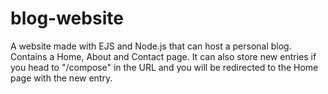 # blog-website
A website made with EJS and Node.js that can host a personal blog. Contains a Home, About and Contact page. It can also store new entries if you head to "/compose" in the URL and you will be redirected to the Home page with the new entry.
